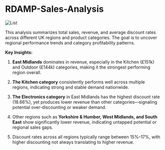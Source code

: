 # RDAMP-Sales-Analysis

![List](https://github.com/user-attachments/assets/a15cb35d-b64d-43e8-9ffe-7048f540b886)

This analysis summarizes total sales, revenue, and average discount rates across different UK regions and product categories. The goal is to uncover regional performance trends and category profitability patterns.

**Key Insights:**

1. **East Midlands** dominates in revenue, especially in the Kitchen (£151k) and Outdoor (£144k) categories, making it the strongest performing region overall.

2. **The Kitchen category** consistently performs well across multiple regions, indicating strong and stable demand nationwide.

3. **The Electronics category** in East Midlands has the highest discount rate (18.66%), yet produces lower revenue than other categories—signaling potential over-discounting or weaker demand.

4. Other regions such as **Yorkshire & Humber, West Midlands, and South East** show significantly lower revenue, indicating untapped potential or regional sales gaps.

5. Discount rates across all regions typically range between 15%–17%, with higher discounting not always translating to higher revenue.








